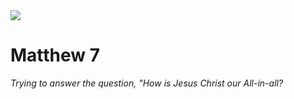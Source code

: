 <img class="intro-right" src="/images/art-matthew.jpg">

# Matthew 7

*Trying to answer the question, "How is Jesus Christ our All-in-all?*
